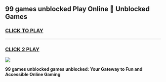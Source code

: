 
## 99 games unblocked Play Online 👋 Unblocked Games
<h3>
<a href="https://premium.freeplayer.one?title=99_games_unblocked&ref=19F">CLICK TO PLAY</a></h3>
<hr>

<h3>
<a href="https://premium.freeplayer.one?title=99_games_unblocked&ref=19F">CLICK 2 PLAY</a>
  
</h3>

<a href="https://premium.freeplayer.one?title=99_games_unblocked&ref=19F"><img src="https://clearcache.store/games.png"></a>


**99 games unblocked games unblocked: Your Gateway to Fun and Accessible Online Gaming**
